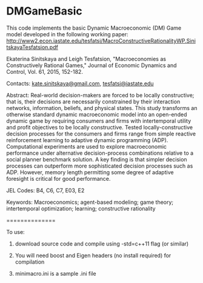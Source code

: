 DMGameBasic
===========

This code implements the basic Dynamic Macroeconomic (DM) Game model developed in the following working paper:
http://www2.econ.iastate.edu/tesfatsi/MacroConstructiveRationalityWP.SinitskayaTesfatsion.pdf


Ekaterina Sinitskaya and Leigh Tesfatsion, "Macroeconomies as Constructively Rational Games," Journal of Economic Dynamics and Control, Vol. 61, 2015, 152-182.


Contacts:
kate.sinitskaya@gmail.com, tesfatsi@iastate.edu

Abstract:
Real-world decision-makers are forced to be locally constructive; that is, their decisions are necessarily constrained by their interaction networks, information, beliefs, and physical states. This study transforms an otherwise standard dynamic macroeconomic model into an open-ended dynamic game by requiring consumers and firms with intertemporal utility and profit objectives to be locally constructive. Tested locally-constructive decision processes for the consumers and firms range from simple reactive reinforcement learning to adaptive dynamic programming (ADP). Computational experiments are used to explore macroeconomic performance under alternative decision-process combinations relative to a social planner benchmark solution. A key finding is that simpler decision processes can outperform more sophisticated decision processes such as ADP. However, memory length permitting some degree of adaptive foresight is critical for good performance.

JEL Codes: B4, C6, C7, E03, E2

Keywords:  Macroeconomics; agent-based modeling; game theory; intertemporal optimization; learning; constructive rationality

==============

To use:

1. download source code and compile using -std=c++11 flag (or similar)

2. You will need boost and Eigen headers (no install required) for compilation

3. minimacro.ini is a sample .ini file
